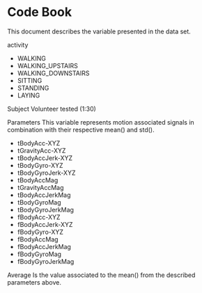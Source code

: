 # Code Book
This document describes the variable presented in the data set.

activity
- WALKING
- WALKING_UPSTAIRS
- WALKING_DOWNSTAIRS
- SITTING
- STANDING
- LAYING

  
Subject
Volunteer tested (1:30)

Parameters
This variable represents motion associated signals in combination with their respective mean() and std(). 
- tBodyAcc-XYZ
- tGravityAcc-XYZ
- tBodyAccJerk-XYZ
- tBodyGyro-XYZ
- tBodyGyroJerk-XYZ
- tBodyAccMag
- tGravityAccMag
- tBodyAccJerkMag
- tBodyGyroMag
- tBodyGyroJerkMag
- fBodyAcc-XYZ
- fBodyAccJerk-XYZ
- fBodyGyro-XYZ
- fBodyAccMag
- fBodyAccJerkMag
- fBodyGyroMag
- fBodyGyroJerkMag

Average
Is the value associated to the mean() from the described parameters above. 
